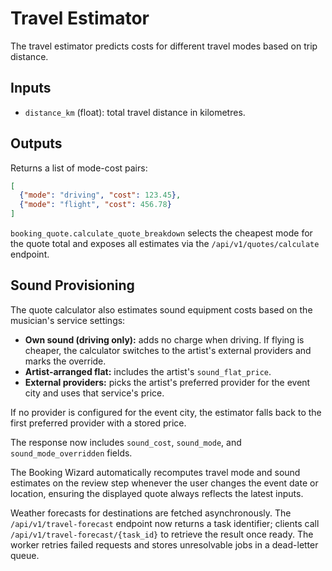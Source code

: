 # Travel Estimator

The travel estimator predicts costs for different travel modes based on trip distance.

## Inputs
- `distance_km` (float): total travel distance in kilometres.

## Outputs
Returns a list of mode-cost pairs:

```json
[
  {"mode": "driving", "cost": 123.45},
  {"mode": "flight", "cost": 456.78}
]
```

`booking_quote.calculate_quote_breakdown` selects the cheapest mode for the quote total and exposes all estimates via the `/api/v1/quotes/calculate` endpoint.

## Sound Provisioning

The quote calculator also estimates sound equipment costs based on the musician's service settings:

- **Own sound (driving only):** adds no charge when driving. If flying is cheaper, the calculator switches to the artist's external providers and marks the override.
- **Artist-arranged flat:** includes the artist's `sound_flat_price`.
- **External providers:** picks the artist's preferred provider for the event city and uses that service's price.

If no provider is configured for the event city, the estimator falls back to
the first preferred provider with a stored price.

The response now includes `sound_cost`, `sound_mode`, and `sound_mode_overridden` fields.

The Booking Wizard automatically recomputes travel mode and sound estimates on
the review step whenever the user changes the event date or location, ensuring
the displayed quote always reflects the latest inputs.

Weather forecasts for destinations are fetched asynchronously. The `/api/v1/travel-forecast`
endpoint now returns a task identifier; clients call `/api/v1/travel-forecast/{task_id}` to
retrieve the result once ready. The worker retries failed requests and stores
unresolvable jobs in a dead-letter queue.
